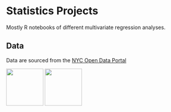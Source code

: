 # Statistics Projects
Mostly R notebooks of different multivariate regression analyses.

## Data
Data are sourced from the [NYC Open Data Portal](https://opendata.cityofnewyork.us/)

<img src="https://opendata.cityofnewyork.us/" width="100">

<img src="http://transcendadmissions.com/wp-content/uploads/2017/05/logo-nyu-stern-1.png"  width="100">
